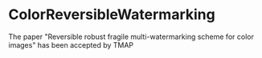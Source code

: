 # ColorReversibleWatermarking
The paper  "Reversible robust fragile multi-watermarking scheme for color images" has been accepted by TMAP
